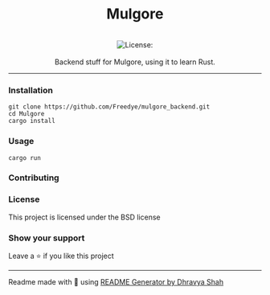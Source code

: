 <div align="center">
<h1 align="center">Mulgore</h1>
<br />
<img alt="License: " src="https://img.shields.io/badge/License--blue" /><br>
<br>
Backend stuff for Mulgore, using it to learn Rust.
</div>

***

### Installation
```
git clone https://github.com/Freedye/mulgore_backend.git
cd Mulgore
cargo install
```

### Usage
```
cargo run
```

### Contributing

### License
This project is licensed under the BSD license
### Show your support
Leave a ⭐ if you like this project

***
Readme made with 💖 using [README Generator by Dhravya Shah](https://github.com/Dhravya/readme-generator)